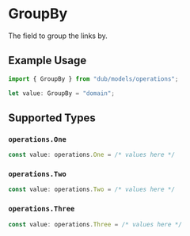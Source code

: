 # GroupBy

The field to group the links by.

## Example Usage

```typescript
import { GroupBy } from "dub/models/operations";

let value: GroupBy = "domain";
```

## Supported Types

### `operations.One`

```typescript
const value: operations.One = /* values here */
```

### `operations.Two`

```typescript
const value: operations.Two = /* values here */
```

### `operations.Three`

```typescript
const value: operations.Three = /* values here */
```

